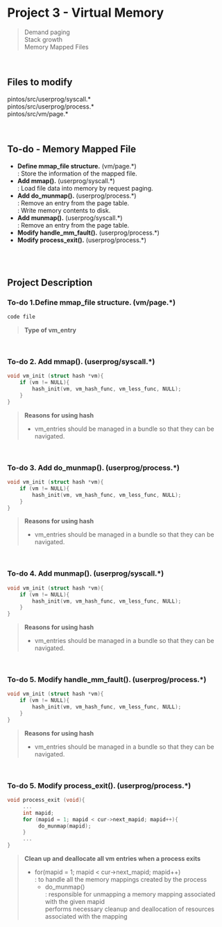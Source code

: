 # Project 3 - Virtual Memory
> Demand paging <br>
> Stack growth <br>
> Memory Mapped Files <br>

<br>

## Files to modify
pintos/src/userprog/syscall.* <br>
pintos/src/userprog/process.* <br>
pintos/src/vm/page.* <br>

<br>

## To-do - Memory Mapped File
- **Define mmap_file structure.** (vm/page.\*) <br>
     : Store the information of the mapped file. <br>
- **Add mmap().** (userprog/syscall.\*) <br>
     : Load file data into memory by request paging. <br>
- **Add do_munmap().** (userprog/process.\*) <br>
     : Remove an entry from the page table.<br>
     : Write memory contents to disk.<br>
- **Add munmap().** (userprog/syscall.\*) <br>
     : Remove an entry from the page table. <br>
- **Modify handle_mm_fault().** (userprog/process.\*) <br>
- **Modify process_exit().** (userprog/process.\*) <br>

<br>
<br>

## Project Description

### To-do 1.Define mmap_file structure. (vm/page.\*) <br>

``` C
code file
```
> **Type of vm_entry** <br>

<br>

### To-do 2. Add mmap(). (userprog/syscall.\*) <br>

```C
void vm_init (struct hash *vm){
    if (vm != NULL){
        hash_init(vm, vm_hash_func, vm_less_func, NULL);
    }
}
```
> **Reasons for using hash** <br>
> - vm_entries should be managed in a bundle so that they can be navigated.<br>

<br>

### To-do 3. Add do_munmap(). (userprog/process.\*) <br>

```C
void vm_init (struct hash *vm){
    if (vm != NULL){
        hash_init(vm, vm_hash_func, vm_less_func, NULL);
    }
}
```
> **Reasons for using hash** <br>
> - vm_entries should be managed in a bundle so that they can be navigated.<br>


<br>

### To-do 4. Add munmap(). (userprog/syscall.\*) <br>

```C
void vm_init (struct hash *vm){
    if (vm != NULL){
        hash_init(vm, vm_hash_func, vm_less_func, NULL);
    }
}
```
> **Reasons for using hash** <br>
> - vm_entries should be managed in a bundle so that they can be navigated.<br>

<br>

### To-do 5. Modify handle_mm_fault(). (userprog/process.\*) <br>

```C
void vm_init (struct hash *vm){
    if (vm != NULL){
        hash_init(vm, vm_hash_func, vm_less_func, NULL);
    }
}
```
> **Reasons for using hash** <br>
> - vm_entries should be managed in a bundle so that they can be navigated.<br>

<br>

### To-do 5. Modify process_exit(). (userprog/process.\*) <br>

```C
void process_exit (void){
     ...
     int mapid;
     for (mapid = 1; mapid < cur->next_mapid; mapid++){
          do_munmap(mapid);
     }
     ...
}
```
> **Clean up and deallocate all vm entries when a process exits** <br>
>   - for(mapid = 1; mapid < cur->next_mapid; mapid++) <br>
>     : to handle all the memory mappings created by the process <br>
>      - do_munmap() <br>
>        : responsible for unmapping a memory mapping associated with the given mapid <br>
>          performs necessary cleanup and deallocation of resources associated with the mapping <br>

